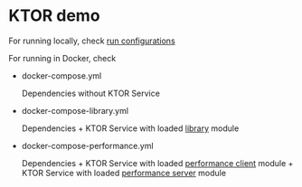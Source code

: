# KTOR demo

For running locally, check [run configurations](.runLocal)

For running in Docker, check

- docker-compose.yml

  Dependencies without KTOR Service

- docker-compose-library.yml

  Dependencies + KTOR Service with loaded [library](src/main/kotlin/ktor/demo/modules/dsl) module

- docker-compose-performance.yml

  Dependencies + KTOR Service with loaded [performance client](src/main/kotlin/ktor/demo/modules/performance/client) 
  module + KTOR Service with loaded [performance server](src/main/kotlin/ktor/demo/modules/performance/server) module
